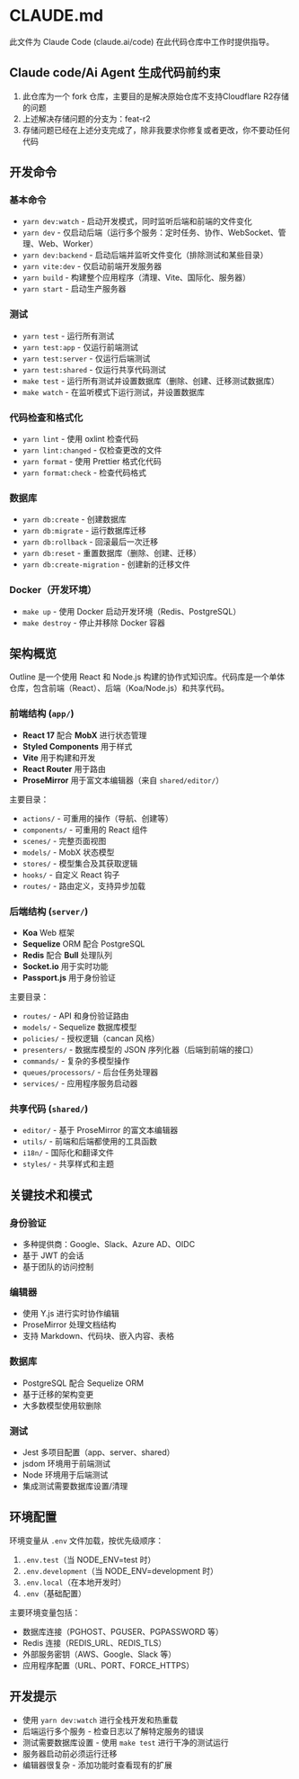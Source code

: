 # CLAUDE.md

此文件为 Claude Code (claude.ai/code) 在此代码仓库中工作时提供指导。

## Claude code/Ai Agent 生成代码前约束
1. 此仓库为一个 fork 仓库，主要目的是解决原始仓库不支持Cloudflare R2存储的问题
2. 上述解决存储问题的分支为：feat-r2
3. 存储问题已经在上述分支完成了，除非我要求你修复或者更改，你不要动任何代码

## 开发命令

### 基本命令
- `yarn dev:watch` - 启动开发模式，同时监听后端和前端的文件变化
- `yarn dev` - 仅启动后端（运行多个服务：定时任务、协作、WebSocket、管理、Web、Worker）
- `yarn dev:backend` - 启动后端并监听文件变化（排除测试和某些目录）
- `yarn vite:dev` - 仅启动前端开发服务器
- `yarn build` - 构建整个应用程序（清理、Vite、国际化、服务器）
- `yarn start` - 启动生产服务器

### 测试
- `yarn test` - 运行所有测试
- `yarn test:app` - 仅运行前端测试
- `yarn test:server` - 仅运行后端测试
- `yarn test:shared` - 仅运行共享代码测试
- `make test` - 运行所有测试并设置数据库（删除、创建、迁移测试数据库）
- `make watch` - 在监听模式下运行测试，并设置数据库

### 代码检查和格式化
- `yarn lint` - 使用 oxlint 检查代码
- `yarn lint:changed` - 仅检查更改的文件
- `yarn format` - 使用 Prettier 格式化代码
- `yarn format:check` - 检查代码格式

### 数据库
- `yarn db:create` - 创建数据库
- `yarn db:migrate` - 运行数据库迁移
- `yarn db:rollback` - 回滚最后一次迁移
- `yarn db:reset` - 重置数据库（删除、创建、迁移）
- `yarn db:create-migration` - 创建新的迁移文件

### Docker（开发环境）
- `make up` - 使用 Docker 启动开发环境（Redis、PostgreSQL）
- `make destroy` - 停止并移除 Docker 容器

## 架构概览

Outline 是一个使用 React 和 Node.js 构建的协作式知识库。代码库是一个单体仓库，包含前端（React）、后端（Koa/Node.js）和共享代码。

### 前端结构 (`app/`)
- **React 17** 配合 **MobX** 进行状态管理
- **Styled Components** 用于样式
- **Vite** 用于构建和开发
- **React Router** 用于路由
- **ProseMirror** 用于富文本编辑器（来自 `shared/editor/`）

主要目录：
- `actions/` - 可重用的操作（导航、创建等）
- `components/` - 可重用的 React 组件
- `scenes/` - 完整页面视图
- `models/` - MobX 状态模型
- `stores/` - 模型集合及其获取逻辑
- `hooks/` - 自定义 React 钩子
- `routes/` - 路由定义，支持异步加载

### 后端结构 (`server/`)
- **Koa** Web 框架
- **Sequelize** ORM 配合 PostgreSQL
- **Redis** 配合 **Bull** 处理队列
- **Socket.io** 用于实时功能
- **Passport.js** 用于身份验证

主要目录：
- `routes/` - API 和身份验证路由
- `models/` - Sequelize 数据库模型
- `policies/` - 授权逻辑（cancan 风格）
- `presenters/` - 数据库模型的 JSON 序列化器（后端到前端的接口）
- `commands/` - 复杂的多模型操作
- `queues/processors/` - 后台任务处理器
- `services/` - 应用程序服务启动器

### 共享代码 (`shared/`)
- `editor/` - 基于 ProseMirror 的富文本编辑器
- `utils/` - 前端和后端都使用的工具函数
- `i18n/` - 国际化和翻译文件
- `styles/` - 共享样式和主题

## 关键技术和模式

### 身份验证
- 多种提供商：Google、Slack、Azure AD、OIDC
- 基于 JWT 的会话
- 基于团队的访问控制

### 编辑器
- 使用 Y.js 进行实时协作编辑
- ProseMirror 处理文档结构
- 支持 Markdown、代码块、嵌入内容、表格

### 数据库
- PostgreSQL 配合 Sequelize ORM
- 基于迁移的架构变更
- 大多数模型使用软删除

### 测试
- Jest 多项目配置（app、server、shared）
- jsdom 环境用于前端测试
- Node 环境用于后端测试
- 集成测试需要数据库设置/清理

## 环境配置

环境变量从 `.env` 文件加载，按优先级顺序：
1. `.env.test`（当 NODE_ENV=test 时）
2. `.env.development`（当 NODE_ENV=development 时）
3. `.env.local`（在本地开发时）
4. `.env`（基础配置）

主要环境变量包括：
- 数据库连接（PGHOST、PGUSER、PGPASSWORD 等）
- Redis 连接（REDIS_URL、REDIS_TLS）
- 外部服务密钥（AWS、Google、Slack 等）
- 应用程序配置（URL、PORT、FORCE_HTTPS）

## 开发提示

- 使用 `yarn dev:watch` 进行全栈开发和热重载
- 后端运行多个服务 - 检查日志以了解特定服务的错误
- 测试需要数据库设置 - 使用 `make test` 进行干净的测试运行
- 服务器启动前必须运行迁移
- 编辑器很复杂 - 添加功能时查看现有的扩展